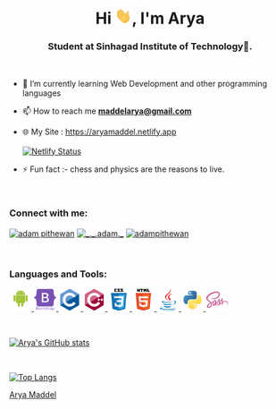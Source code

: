 <h1 align="center">Hi <img src="https://github.com/aryamaddel/aryamaddel/blob/main/gifs/Hi.gif" width="30px">, I'm Arya</h1>
<h3 align="center">Student at Sinhagad Institute of Technology🌟.</h3>

<br>

<!-- Status -->

- 🌱 I’m currently learning Web Development and other programming languages

- 📫 How to reach me **maddelarya@gmail.com**

- 🌐 My Site : https://aryamaddel.netlify.app
  <br />
  <br />
  [![Netlify Status](https://api.netlify.com/api/v1/badges/f4c2b1ad-2460-4811-a991-0609bbd4ac09/deploy-status)](https://app.netlify.com/sites/aryamaddel/deploys)
- ⚡ Fun fact :- chess and physics are the reasons to live.

<br>

<!-- Contact -->
<h3 align="left">Connect with me:</h3>
<p align="left">
  <a href="https://www.linkedin.com/in/arya-maddel/" target="blank"><img align="center"
      src="https://raw.githubusercontent.com/rahuldkjain/github-profile-readme-generator/master/src/images/icons/Social/linked-in-alt.svg"
      alt="adam pithewan" height="30" width="40" /></a>
  <a href="https://www.instagram.com/arya_maddel/" target="blank"><img align="center"
      src="https://raw.githubusercontent.com/rahuldkjain/github-profile-readme-generator/master/src/images/icons/Social/instagram.svg"
      alt="_._.adam._" height="30" width="40" /></a>
  <a href="https://www.hackerrank.com/aryamaddel" target="blank"><img align="center"
      src="https://raw.githubusercontent.com/rahuldkjain/github-profile-readme-generator/master/src/images/icons/Social/hackerrank.svg"
      alt="adampithewan" height="30" width="40" /></a>
</p>

<br>

<!-- Languages and Tools -->
<h3 align="left">Languages and Tools:</h3>
<p align="left">
  <a href="https://developer.android.com" target="_blank" rel="noreferrer">
    <img
      src="https://raw.githubusercontent.com/devicons/devicon/master/icons/android/android-original-wordmark.svg"
      alt="android"
      width="40"
      height="40"
    />
  </a>
  <a href="https://getbootstrap.com" target="_blank" rel="noreferrer">
    <img
      src="https://raw.githubusercontent.com/devicons/devicon/master/icons/bootstrap/bootstrap-plain-wordmark.svg"
      alt="bootstrap"
      width="40"
      height="40"
    />
  </a>
  <a href="https://www.cprogramming.com/" target="_blank" rel="noreferrer">
    <img
      src="https://raw.githubusercontent.com/devicons/devicon/master/icons/c/c-original.svg"
      alt="c"
      width="40"
      height="40"
    />
  </a>
  <a href="https://www.w3schools.com/cpp/" target="_blank" rel="noreferrer">
    <img
      src="https://raw.githubusercontent.com/devicons/devicon/master/icons/cplusplus/cplusplus-original.svg"
      alt="cplusplus"
      width="40"
      height="40"
    />
  </a>
  <a href="https://www.w3schools.com/css/" target="_blank" rel="noreferrer">
    <img
      src="https://raw.githubusercontent.com/devicons/devicon/master/icons/css3/css3-original-wordmark.svg"
      alt="css3"
      width="40"
      height="40"
    />
  </a>
  <a href="https://www.w3.org/html/" target="_blank" rel="noreferrer">
    <img
      src="https://raw.githubusercontent.com/devicons/devicon/master/icons/html5/html5-original-wordmark.svg"
      alt="html5"
      width="40"
      height="40"
    />
  </a>
  <a href="https://www.java.com" target="_blank" rel="noreferrer">
    <img
      src="https://raw.githubusercontent.com/devicons/devicon/master/icons/java/java-original.svg"
      alt="java"
      width="40"
      height="40"
    />
  </a>
  <a href="https://www.python.org" target="_blank" rel="noreferrer">
    <img
      src="https://raw.githubusercontent.com/devicons/devicon/master/icons/python/python-original.svg"
      alt="python"
      width="40"
      height="40"
    />
  </a>
  <a href="https://sass-lang.com" target="_blank" rel="noreferrer">
    <img
      src="https://raw.githubusercontent.com/devicons/devicon/master/icons/sass/sass-original.svg"
      alt="sass"
      width="40"
      height="40"
    />
  </a>
</p>

<br />

<!-- Github stats -->

[![Arya's GitHub stats](https://github-readme-stats.vercel.app/api?username=aryamaddel&show_icons=true&theme=onedark)](https://github.com/aryamaddel/github-readme-stats)

<br>

[![Top Langs](https://github-readme-stats.vercel.app/api/top-langs/?username=aryamaddel&show_icons=true&theme=onedark)](https://github.com/aryamaddel/github-readme-stats)

[Arya Maddel](https://github.com/aryamaddel)
